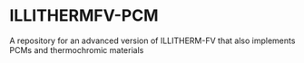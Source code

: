 # ILLITHERMFV-PCM
A repository for an advanced version of ILLITHERM-FV that also implements PCMs and thermochromic materials
